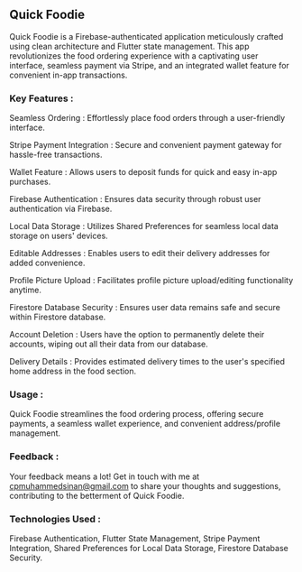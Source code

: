 ## Quick Foodie

Quick Foodie is a Firebase-authenticated application meticulously crafted using clean architecture and Flutter state management. This app revolutionizes the food ordering experience with a captivating user interface, seamless payment via Stripe, and an integrated wallet feature for convenient in-app transactions.

### Key Features :

Seamless Ordering : Effortlessly place food orders through a user-friendly interface.

Stripe Payment Integration : Secure and convenient payment gateway for hassle-free transactions.

Wallet Feature : Allows users to deposit funds for quick and easy in-app purchases.

Firebase Authentication : Ensures data security through robust user authentication via Firebase.

Local Data Storage : Utilizes Shared Preferences for seamless local data storage on users' devices.

Editable Addresses : Enables users to edit their delivery addresses for added convenience.

Profile Picture Upload : Facilitates profile picture upload/editing functionality anytime.

Firestore Database Security : Ensures user data remains safe and secure within Firestore database.

Account Deletion : Users have the option to permanently delete their accounts, wiping out all their data from our database.

Delivery Details : Provides estimated delivery times to the user's specified home address in the food section.

### Usage :
Quick Foodie streamlines the food ordering process, offering secure payments, a seamless wallet experience, and convenient address/profile management.

### Feedback :
Your feedback means a lot! Get in touch with me at cpmuhammedsinan@gmail.com to share your thoughts and suggestions, contributing to the betterment of Quick Foodie.

### Technologies Used :
Firebase Authentication, Flutter State Management, Stripe Payment Integration, Shared Preferences for Local Data Storage, Firestore Database Security.
